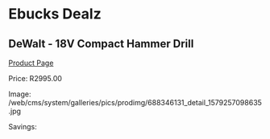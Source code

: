 
# Ebucks Dealz
## DeWalt - 18V Compact Hammer Drill
[Product Page](https://www.ebucks.com/web/shop/productSelected.do?prodId=688346131&catId=717324798)

Price: R2995.00

Image: /web/cms/system/galleries/pics/prodimg/688346131_detail_1579257098635.jpg

Savings: 


	